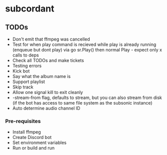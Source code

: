 # subcordant

## TODOs
* Don't emit that ffmpeg was cancelled
* Test for when play command is recieved while play is already running (enqueue but dont play) via go sr.Play() then normal Play - expect only x calls to deps
* Check all TODOs and make tickets
* Testing errors
* Kick bot
* Say what the album name is
* Support playlist
* Skip track
* Allow one signal kill to exit cleanly
* -stream-from flag, defaults to stream, but you can also stream from disk (if the bot has access to same file system as the subsonic instance)
* Auto determine audio channel ID

### Pre-requisites
* Install ffmpeg
* Create Discord bot
* Set environment variables
* Run or build and run
